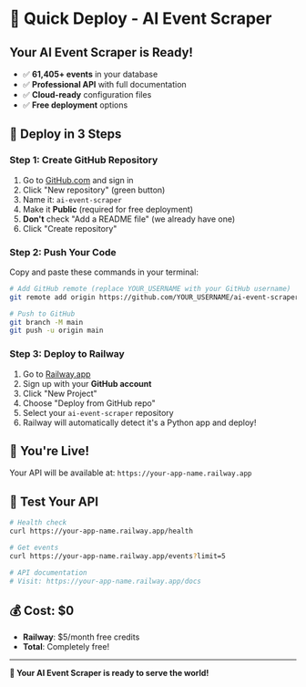 # 🚀 Quick Deploy - AI Event Scraper

## Your AI Event Scraper is Ready!
- ✅ **61,405+ events** in your database
- ✅ **Professional API** with full documentation
- ✅ **Cloud-ready** configuration files
- ✅ **Free deployment** options

## 🎯 Deploy in 3 Steps

### Step 1: Create GitHub Repository
1. Go to [GitHub.com](https://github.com) and sign in
2. Click "New repository" (green button)
3. Name it: `ai-event-scraper`
4. Make it **Public** (required for free deployment)
5. **Don't** check "Add a README file" (we already have one)
6. Click "Create repository"

### Step 2: Push Your Code
Copy and paste these commands in your terminal:

```bash
# Add GitHub remote (replace YOUR_USERNAME with your GitHub username)
git remote add origin https://github.com/YOUR_USERNAME/ai-event-scraper.git

# Push to GitHub
git branch -M main
git push -u origin main
```

### Step 3: Deploy to Railway
1. Go to [Railway.app](https://railway.app)
2. Sign up with your **GitHub account**
3. Click "New Project"
4. Choose "Deploy from GitHub repo"
5. Select your `ai-event-scraper` repository
6. Railway will automatically detect it's a Python app and deploy!

## 🎉 You're Live!

Your API will be available at: `https://your-app-name.railway.app`

## 🧪 Test Your API

```bash
# Health check
curl https://your-app-name.railway.app/health

# Get events
curl https://your-app-name.railway.app/events?limit=5

# API documentation
# Visit: https://your-app-name.railway.app/docs
```

## 💰 Cost: $0
- **Railway**: $5/month free credits
- **Total**: Completely free!

---

**🚀 Your AI Event Scraper is ready to serve the world!**
